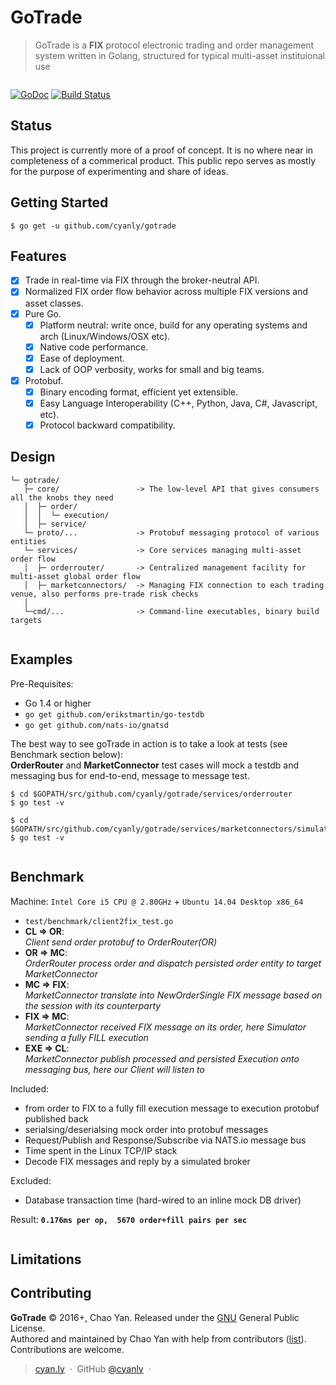 # GoTrade

> GoTrade is a **FIX** protocol electronic trading and order management system written in Golang, structured for typical multi-asset instituional use

<p align="center">
  <img src="https://cdn.rawgit.com/cyanly/gotrade/gh-pages/orderrouting.svg" alt=""/>
</p>

[![GoDoc](https://godoc.org/github.com/cyanly/gotrade?status.png)](https://godoc.org/github.com/cyanly/gotrade) [![Build Status](https://travis-ci.org/quickfixgo/quickfix.svg?branch=master)](https://travis-ci.org/quickfixgo/quickfix)

## Status
This project is currently more of a proof of concept. It is no where near in completeness of a commerical product. This public repo serves as mostly for the purpose of experimenting and share of ideas.

## Getting Started
```
$ go get -u github.com/cyanly/gotrade
```

## Features

- [x] Trade in real-time via FIX through the broker-neutral API.
- [x] Normalized FIX order flow behavior across multiple FIX versions and asset classes.
- [x] Pure Go.
  - [x] Platform neutral: write once, build for any operating systems and arch (Linux/Windows/OSX etc).
  - [x] Native code performance.
  - [x] Ease of deployment.
  - [x] Lack of OOP verbosity, works for small and big teams.
- [x] Protobuf.
  - [x] Binary encoding format, efficient yet extensible.
  - [x] Easy Language Interoperability (C++, Python, Java, C#, Javascript, etc).
  - [x] Protocol backward compatibility.

## Design
```
└─ gotrade/
   ├─ core/                 -> The low-level API that gives consumers all the knobs they need
   │  ├─ order/
   │  │  └─ execution/
   │  ├─ service/
   └─ proto/...             -> Protobuf messaging protocol of various entities
   └─ services/             -> Core services managing multi-asset order flow
   │  ├─ orderrouter/       -> Centralized management facility for multi-asset global order flow
   │  ├─ marketconnectors/  -> Managing FIX connection to each trading venue, also performs pre-trade risk checks
   │
   └─cmd/...                -> Command-line executables, binary build targets
   
```


## Examples

Pre-Requisites:
  - Go 1.4 or higher
  - ``` go get github.com/erikstmartin/go-testdb ```
  - ``` go get github.com/nats-io/gnatsd ```


The best way to see goTrade in action is to take a look at tests (see Benchmark section below):<br>
**OrderRouter** and **MarketConnector** test cases will mock a testdb and messaging bus for end-to-end, message to message test. 
```
$ cd $GOPATH/src/github.com/cyanly/gotrade/services/orderrouter
$ go test -v 

$ cd $GOPATH/src/github.com/cyanly/gotrade/services/marketconnectors/simulator
$ go test -v 
```

<p align="center">
  <img src="https://cdn.rawgit.com/cyanly/gotrade/gh-pages/servicestest.png" alt=""/>
</p>

## Benchmark

Machine: `Intel Core i5 CPU @ 2.80GHz` + `Ubuntu 14.04 Desktop x86_64`

  - `test/benchmark/client2fix_test.go`
  - **CL &#8658; OR**:   <br>*Client send order protobuf to OrderRouter(OR)*
  - **OR &#8658; MC**:   <br>*OrderRouter process order and dispatch persisted order entity to target MarketConnector*
  - **MC &#8658; FIX**:  <br>*MarketConnector translate into NewOrderSingle FIX message based on the session with its counterparty*
  - **FIX &#8658; MC**:  <br>*MarketConnector received FIX message on its order, here Simulator sending a fully FILL execution*
  - **EXE &#8658; CL**:  <br>*MarketConnector publish processed and persisted Execution onto messaging bus, here our Client will listen to*

Included: 
  - from order to FIX to a fully fill execution message to execution protobuf published back
  - serialsing/deserialsing mock order into protobuf messages
  - Request/Publish and Response/Subscribe via NATS.io message bus
  - Time spent in the Linux TCP/IP stack
  - Decode FIX messages and reply by a simulated broker
  
Excluded:
  - Database transaction time (hard-wired to an inline mock DB driver) 

Result:   **`0.176ms per op,  5670 order+fill pairs per sec`**
<p align="center">
  <img src="https://cdn.rawgit.com/cyanly/gotrade/gh-pages/benchmark.png" alt=""/>
</p>


## Limitations


## Contributing

**GoTrade** © 2016+, Chao Yan. Released under the [GNU] General Public License.<br>
Authored and maintained by Chao Yan with help from contributors ([list][contributors]). <br>
Contributions are welcome. 

> [cyan.ly](http://cyan.ly) &nbsp;&middot;&nbsp;
> GitHub [@cyanly](https://github.com/cyanly) &nbsp;&middot;&nbsp;

[GNU]: http://www.gnu.org/licenses/gpl-3.0.en.html
[contributors]: http://github.com/cyanly/gotrade/contributors
